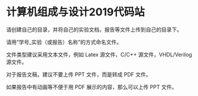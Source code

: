 # 计算机组成与设计2019代码站


请创建自己的目录，并将自己的实验文档，报告等文件上传到自己的目录下。

请用“学号_实验（或报告）名称”的方式命名文件。

文件类型建议采用文本文件，例如 Latex 源文件，C/C++ 源文件，VHDL/Verilog 源文件。

对于报告文稿，建议不要上传 PPT 文件，而是转成 PDF 文件。

如果报告中有动画等不便于用 PDF 展示的内容，那么可以上传 PPT 文件。
